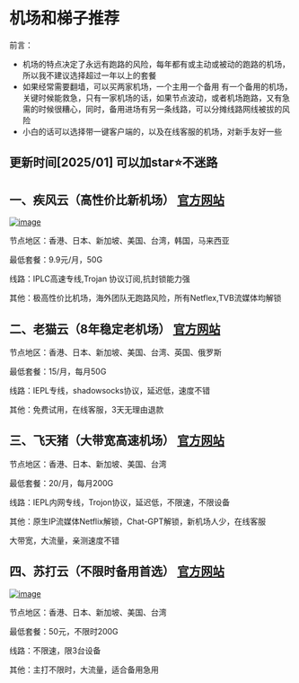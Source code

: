 
# 机场和梯子推荐


前言：

- 机场的特点决定了永远有跑路的风险，每年都有或主动或被动的跑路的机场，所以我不建议选择超过一年以上的套餐
- 如果经常需要翻墙，可以买两家机场，一个主用一个备用 有一个备用的机场，关键时候能救急，只有一家机场的话，如果节点波动，或者机场跑路，又有急需的时候很糟心，同时，备用进场有另一条线路，可以分摊线路网线被拔的风险
- 小白的话可以选择带一键客户端的，以及在线客服的机场，对新手友好一些

## 更新时间[2025/01] 可以加star⭐不迷路




## 一、疾风云（高性价比新机场） [官方网站](https://jif44.net/auth/register?code=zm1Z)

[![image](https://github.com/user-attachments/assets/a3d30c86-28f6-4754-8d17-177b6431d65a)](https://jif44.net/auth/register?code=zm1Z)


节点地区：香港、日本、新加坡、美国、台湾，韩国，马来西亚

最低套餐：9.9元/月，50G

线路：IPLC高速专线,Trojan 协议订阅,抗封锁能力强

其他：极高性价比机场，海外团队无跑路风险，所有Netflex,TVB流媒体均解锁



## 二、老猫云（8年稳定老机场） [官方网站](https://laomao.biz/?path=register&code=zTjmRwqk)

节点地区：香港、日本、新加坡、美国、台湾、英国、俄罗斯

最低套餐：15/月，每月50G

线路：IEPL专线，shadowsocks协议，延迟低，速度不错

其他：免费试用，在线客服，3天无理由退款



## 三、飞天猪（大带宽高速机场） [官方网站](https://ftzcc01.fliggycloud.pro/#/register?code=S9jZqY2O)

节点地区：香港、日本、新加坡、美国、台湾

最低套餐：20/月，每月200G

线路：IEPL内网专线，Trojon协议，延迟低，不限速，不限设备

其他：原生IP流媒体Netflix解锁，Chat-GPT解锁，新机场人少，在线客服

大带宽，大流量，亲测速度不错





## 四、苏打云（不限时备用首选） [官方网站](https://b.sudayun.top/#/register?code=QlGMppj1)
[![image](https://github.com/user-attachments/assets/61a7a5b3-c8bf-404f-9135-665b8dd1b75f)](https://b.sudayun.top/#/register?code=QlGMppj1)


节点地区：香港、日本、新加坡、美国、台湾

最低套餐：50元，不限时200G

线路：不限速，限3台设备

其他：主打不限时，大流量，适合备用急用


